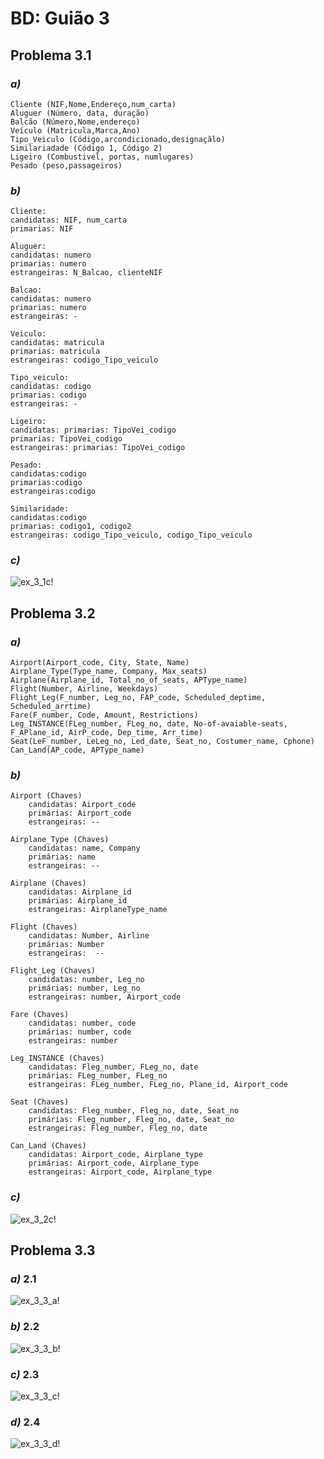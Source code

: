 # BD: Guião 3


## ​Problema 3.1
 
### *a)*

```
Cliente (NIF,Nome,Endereço,num_carta)
Aluguer (Número, data, duração)
Balcão (Número,Nome,endereço)
Veículo (Matricula,Marca,Ano)
Tipo_Veiculo (Código,arcondicionado,designaçãlo)
Similariadade (Código 1, Código 2)
Ligeiro (Combustivel, portas, numlugares)
Pesado (peso,passageiros)
```


### *b)* 

```
Cliente:
candidatas: NIF, num_carta
primarias: NIF

Aluguer:
candidatas: numero
primarias: numero
estrangeiras: N_Balcao, clienteNIF

Balcao:
candidatas: numero
primarias: numero
estrangeiras: -

Veiculo:
candidatas: matricula
primarias: matricula
estrangeiras: codigo_Tipo_veiculo

Tipo_veiculo:
candidatas: codigo
primarias: codigo
estrangeiras: -

Ligeiro:
candidatas: primarias: TipoVei_codigo
primarias: TipoVei_codigo
estrangeiras: primarias: TipoVei_codigo

Pesado:
candidatas:codigo
primarias:codigo
estrangeiras:codigo

Similaridade:
candidatas:codigo
primarias: codigo1, codigo2
estrangeiras: codigo_Tipo_veiculo, codigo_Tipo_veiculo
```


### *c)* 

![ex_3_1c!](ex3_1.jpg "AnImage")


## ​Problema 3.2

### *a)*

```
Airport(Airport_code, City, State, Name)
Airplane_Type(Type_name, Company, Max_seats)
Airplane(Airplane_id, Total_no_of_seats, APType_name)
Flight(Number, Airline, Weekdays)
Flight_Leg(F_number, Leg_no, FAP_code, Scheduled_deptime, Scheduled_arrtime)
Fare(F_number, Code, Amount, Restrictions)
Leg_INSTANCE(FLeg_number, FLeg_no, date, No-of-avaiable-seats, F_APlane_id, AirP_code, Dep_time, Arr_time)
Seat(LeF_number, LeLeg_no, Led_date, Seat_no, Costumer_name, Cphone)
Can_Land(AP_code, APType_name)
```


### *b)* 

```
Airport (Chaves)
    candidatas: Airport_code
    primárias: Airport_code
    estrangeiras: --

Airplane_Type (Chaves)
    candidatas: name, Company
    primárias: name
    estrangeiras: --

Airplane (Chaves)
    candidatas: Airplane_id 
    primárias: Airplane_id
    estrangeiras: AirplaneType_name

Flight (Chaves)
    candidatas: Number, Airline
    primárias: Number
    estrangeiras:  --

Flight_Leg (Chaves)
    candidatas: number, Leg_no 
    primárias: number, Leg_no
    estrangeiras: number, Airport_code

Fare (Chaves)
    candidatas: number, code
    primárias: number, code
    estrangeiras: number

Leg_INSTANCE (Chaves)
    candidatas: Fleg_number, FLeg_no, date
    primárias: FLeg_number, FLeg_no
    estrangeiras: FLeg_number, FLeg_no, Plane_id, Airport_code

Seat (Chaves)
    candidatas: Fleg_number, Fleg_no, date, Seat_no 
    primárias: Fleg_number, Fleg_no, date, Seat_no
    estrangeiras: Fleg_number, Fleg_no, date

Can_Land (Chaves)
    candidatas: Airport_code, Airplane_type 
    primárias: Airport_code, Airplane_type
    estrangeiras: Airport_code, Airplane_type
```


### *c)* 

![ex_3_2c!]( ex_3_2c.jpg "AnImage")


## ​Problema 3.3


### *a)* 2.1

![ex_3_3_a!](ex_3_3a.jpg "AnImage")

### *b)* 2.2

![ex_3_3_b!](ex_3_3b.jpg "AnImage") 

### *c)* 2.3

![ex_3_3_c!](ex_3_3c.jpg "AnImage")

### *d)* 2.4

![ex_3_3_d!](3_3d.jpg "AnImage")